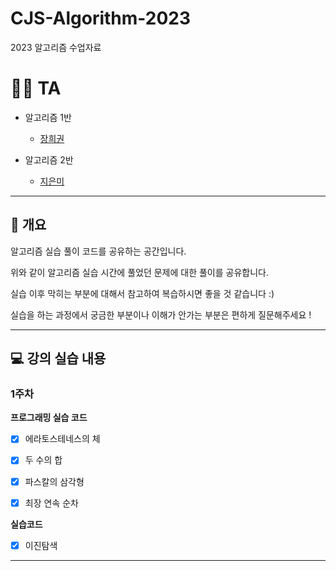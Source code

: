 # CJS-Algorithm-2023

2023 알고리즘 수업자료


# 👨‍💻  TA

- 알고리즘 1반
    - [장희권](https://github.com/jang010505)

- 알고리즘 2반
    - [지은미](https://github.com/jum0624)


---

## 📘 개요

알고리즘 실습 풀이 코드를 공유하는 공간입니다.

위와 같이 알고리즘 실습 시간에 풀었던 문제에 대한 풀이를 공유합니다.

실습 이후 막히는 부분에 대해서 참고하여 복습하시면 좋을 것 같습니다 :)

실습을 하는 과정에서 궁금한 부분이나 이해가 안가는 부분은 편하게 질문해주세요 !

---

## 💻 강의 실습 내용

### 1주차
**프로그래밍 실습 코드**

-[x] 에라토스테네스의 체
-[x] 두 수의 합
-[x] 파스칼의 삼각형
-[x] 최장 연속 순차


**실습코드**

-[x] 이진탐색

---
